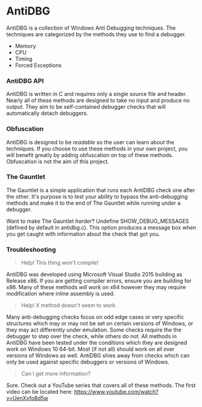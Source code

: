 # AntiDBG

AntiDBG is a collection of Windows Anti Debugging techniques. The techniques are categorized by the methods they use to find a debugger. 

  - Memory
  - CPU
  - Timing
  - Forced Exceptions

### AntiDBG API
AntiDBG is written in C and requires only a single source file and header. Nearly all of these methods are designed to take no input and produce no output. They aim to be self-contained debugger checks that will automatically detach debuggers.

### Obfuscation
AntiDBG is designed to be *readable* so the user can learn about the techniques. If you choose to use these methods in your own project, you will benefit greatly by adding obfuscation on top of these methods. Obfuscation is not the aim of this project.

### The Gauntlet
The Gauntlet is a simple application that runs each AntiDBG check one after the other. It's purpose is to test your ability to bypass the anti-debugging methods and make it to the end of The Gauntlet while running under a debugger.

Want to make The Gauntlet *harder*? Undefine SHOW_DEBUG_MESSAGES (defined by default in antidbg.c). This option produces a message box when you get caught with information about the check that got you.

### Troubleshooting

> Help! This thing won't compile!

AntiDBG was developed using Microsoft Visual Studio 2015 building as Release x86. If you are getting compiler errors, ensure you are building for x86. Many of these methods *will work* on x64 however they may require modification where inline assembly is used. 

> Help! X method doesn't seem to work.

Many anti-debugging checks focus on odd edge cases or very specific structures which may or may not be set on certain versions of Windows, or they may act differently under emulation. Some checks require the the debugger to step over the check, while others do not. All methods in AntiDBG have been tested under the conditions which they are designed work on Windows 10 64-bit. Most (if not all) should work on all over versions of Windows as well. AntiDBG shies away from checks which can only be used against specific debuggers or versions of Windows. 

> Can I get more information?

Sure. Check out a YouTube series that covers all of these methods. The first video can be located here: https://www.youtube.com/watch?v=UenXxfo8d5w
